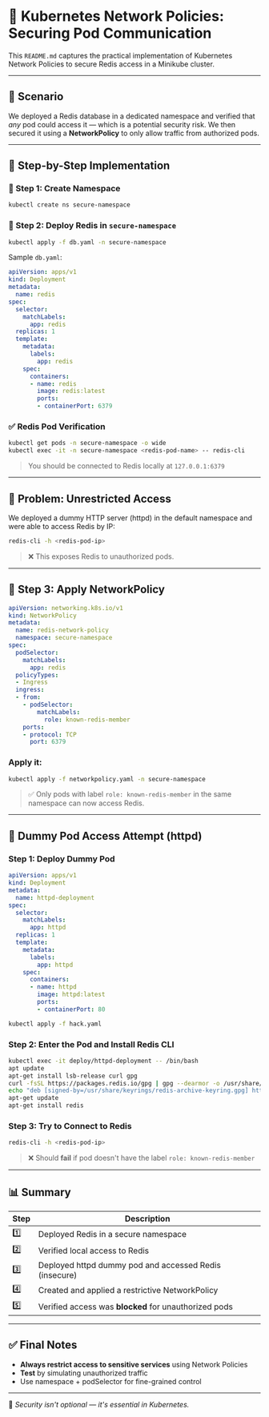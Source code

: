 # 🔐 Kubernetes Network Policies: Securing Pod Communication

This `README.md` captures the practical implementation of Kubernetes Network Policies to secure Redis access in a Minikube cluster.

---

## 🧪 Scenario

We deployed a Redis database in a dedicated namespace and verified that *any* pod could access it — which is a potential security risk. We then secured it using a **NetworkPolicy** to only allow traffic from authorized pods.

---

## 🧱 Step-by-Step Implementation

### 📌 Step 1: Create Namespace
```bash
kubectl create ns secure-namespace
```

### 📌 Step 2: Deploy Redis in `secure-namespace`
```bash
kubectl apply -f db.yaml -n secure-namespace
```
Sample `db.yaml`:
```yaml
apiVersion: apps/v1
kind: Deployment
metadata:
  name: redis
spec:
  selector:
    matchLabels:
      app: redis
  replicas: 1
  template:
    metadata:
      labels:
        app: redis
    spec:
      containers:
      - name: redis
        image: redis:latest
        ports:
        - containerPort: 6379
```

### ✅ Redis Pod Verification
```bash
kubectl get pods -n secure-namespace -o wide
kubectl exec -it -n secure-namespace <redis-pod-name> -- redis-cli
```
> You should be connected to Redis locally at `127.0.0.1:6379`

---

## 🚨 Problem: Unrestricted Access

We deployed a dummy HTTP server (httpd) in the default namespace and were able to access Redis by IP:

```bash
redis-cli -h <redis-pod-ip>
```
> ❌ This exposes Redis to unauthorized pods.

---

## 🔐 Step 3: Apply NetworkPolicy

```yaml
apiVersion: networking.k8s.io/v1
kind: NetworkPolicy
metadata:
  name: redis-network-policy
  namespace: secure-namespace
spec:
  podSelector:
    matchLabels:
      app: redis
  policyTypes:
  - Ingress
  ingress:
  - from:
    - podSelector:
        matchLabels:
          role: known-redis-member
    ports:
    - protocol: TCP
      port: 6379
```

### Apply it:
```bash
kubectl apply -f networkpolicy.yaml -n secure-namespace
```

> ✅ Only pods with label `role: known-redis-member` in the same namespace can now access Redis.

---

## 🧪 Dummy Pod Access Attempt (httpd)

### Step 1: Deploy Dummy Pod
```yaml
apiVersion: apps/v1
kind: Deployment
metadata:
  name: httpd-deployment
spec:
  selector:
    matchLabels:
      app: httpd
  replicas: 1
  template:
    metadata:
      labels:
        app: httpd
    spec:
      containers:
      - name: httpd
        image: httpd:latest
        ports:
        - containerPort: 80
```
```bash
kubectl apply -f hack.yaml
```

### Step 2: Enter the Pod and Install Redis CLI
```bash
kubectl exec -it deploy/httpd-deployment -- /bin/bash
apt update
apt-get install lsb-release curl gpg
curl -fsSL https://packages.redis.io/gpg | gpg --dearmor -o /usr/share/keyrings/redis-archive-keyring.gpg
echo "deb [signed-by=/usr/share/keyrings/redis-archive-keyring.gpg] https://packages.redis.io/deb $(lsb_release -cs) main" | tee /etc/apt/sources.list.d/redis.list
apt-get update
apt-get install redis
```

### Step 3: Try to Connect to Redis
```bash
redis-cli -h <redis-pod-ip>
```
> ❌ Should **fail** if pod doesn't have the label `role: known-redis-member`

---

## 📊 Summary

| Step | Description |
|------|-------------|
| 1️⃣   | Deployed Redis in a secure namespace |
| 2️⃣   | Verified local access to Redis |
| 3️⃣   | Deployed httpd dummy pod and accessed Redis (insecure) |
| 4️⃣   | Created and applied a restrictive NetworkPolicy |
| 5️⃣   | Verified access was **blocked** for unauthorized pods |

---

## ✅ Final Notes
- **Always restrict access to sensitive services** using Network Policies
- **Test** by simulating unauthorized traffic
- Use namespace + podSelector for fine-grained control

---

🔐 *Security isn't optional — it's essential in Kubernetes.*
